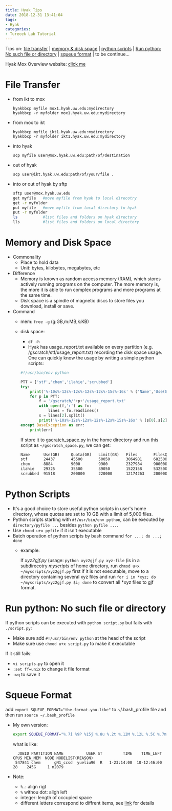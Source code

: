 ```yaml
---
title: Hyak Tips
date: 2018-12-31 13:41:04
tags:
- Hyak
categories:
- Turecek Lab Tutorial
---
```


Tips on: [file transfer](#scp) | [memory & disk space](#memdisk) | [python scripts](#pyscripts) | [Run python: No such file or directory](#nofile) | [squeue format](#squeue) | to be continue...

Hyak Mox Overview website: [click me](https://wiki.cac.washington.edu/display/hyakusers/Hyak+mox+Overview)

# <jump id='scp'>File Transfer</jump>

- from ikt to mox
  
  ```
  hyakbbcp myfile mox1.hyak.uw.edu:mydirectory
  hyakbbcp -r myfolder mox1.hyak.uw.edu:mydirectory
  ```

- from mox to ikt

  ```
  hyakbbcp myfile ikt1.hyak.uw.edu:mydirectory
  hyakbbcp -r myfolder ikt1.hyak.uw.edu:mydirectory
  ```
- into hyak
  
  ```
  scp myfile user@mox.hyak.uw.edu:path/of/destination
  ```
- out of hyak
  
  ```
  scp user@ikt.hyak.uw.edu:path/of/your/file .
  ```

- into or out of hyak by sftp
  
  ```bash
  sftp user@mox.hyak.uw.edu
  get myfile   #move myfile from hyak to local direcotry
  get -r myfolder 
  put myfile   #move myfile from local directory to hyak
  put -r myfolder
  ls           #list files and folders on hyak directory
  lls          #list files and folders on local directory
  ```

# <jump id='memdisk'>Memory and Disk Space

- Commonality
  - Place to hold data
  - Unit: bytes, kilobytes, megabytes, etc
- Difference
  - Memory is known as random access memory (RAM), which stores actively running programs on the computer. The more memory is, the more it is able to run complex programs and more programs at the same time.
  - Disk space is a spindle of magnetic discs to store files you download, install or save.
- Command
  - mem: `free -g` (g:GB,m:MB,k:KB)
  - disk space: 
    - `df -h`
    - Hyak has usage_report.txt available on every partition (e.g. /gscratch/stf/usage_report.txt) recording the disk space usage. One can quickly know the usage by writing a simple python scripts:
    
    ```python
    #!/usr/bin/env python

    PTT = ['stf','chem','ilahie','scrubbed']
    try:
        print('%-10s%-12s%-12s%-12s%-12s%-15s%-16s' % ('Name','Use(GB)','Quota(GB)','Limit(GB)','Files','FilesQuota','FilesLimit'))
        for p in PTT:
            f = '/gscratch/'+p+'/usage_report.txt'
            with open(f,'r') as fo:
                lines = fo.readlines()
            s = lines[2].split()
            print('%-10s%-12s%-12s%-12s%-12s%-15s%-16s' % (s[0],s[2],s[3],s[4],s[6],s[7],s[8]))
    except BaseException as err:
        print(err)
    ```

    If store it to [gscratch_space.py](https://github.com/yueliu96/scripts_for_lab/blob/master/gscratch_space.py) in the home directory and run this script as `~/gscratch_space.py`, we can get:
    
    ```txt
    Name      Use(GB)     Quota(GB)   Limit(GB)   Files       FilesQuota     FilesLimit      
    stf       24437       45500       50050       3064981     68250000       75075000        
    chem      8884        9000        9900        2327984     9000000        9900000         
    ilahie    29325       35500       39050       1522158     53250000       58575000     
    scrubbed  91518       200000      220000      12174263    200000000      220000000   
    ```

# <jump id='pyscripts'>Python Scripts</jump>

- It's a good choice to store useful python scripts in user's home directory, whose quotas are set to 10 GB with a limit of 5,000 files. 
- Python scripts starting with `#!/usr/bin/env python`, can be executed by `directory/pyfile ...` besides `python pyfile ...`. 
- Use `chmod u+x pyfile` if it isn't executable
- Batch operation of python scripts by bash command `for ...; do ...; done`
  - example: 
   
     If *xyz2gjf$.$py* (usage: `python xyz2gjf.py xyz-file` )is in a subdirecotry *myscripts* of home directory, run `chmod u+x ~/myscripts/xyz2gjf.py` first if it is not executable, move to a directory containing several xyz files and run `for i in *xyz; do ~/myscripts/xyz2gjf.py $i; done` to convert all *xyz files to gjf format.

# <jump id='nofile'>Run python: No such file or directory</jump>

If python scripts can be executed with `python script.py` but fails with `./script.py`:

- Make sure add `#!/usr/bin/env python` at the head of the script
- Make sure use `chmod u+x script.py` to make it executable

If it still fails:

- `vi scripts.py` to open it
- `:set ff=unix` to change it file format
- `:wq` to save it

# <jump id='squeue'>Squeue Format</jump>

add `export SQUEUE_FORMAT="the-format-you-like"` to ~/.bash_profile file and then run `source ~/.bash_profile`

- My own version:
  
  ```bash
  export SQUEUE_FORMAT="%.7i %9P %15j %.8u %.2t %.12M %.12L %.5C %.7m  %.4D %R"
  ```
    what is like:

    ```
      JOBID PARTITION NAME          USER ST         TIME    TIME_LEFT  CPUS MIN_MEM  NODE NODELIST(REASON)
     547841 chem      gN1_ccsd  yueliu96  R   1-23:14:00  10-12:46:00    28    245G     1 n2079  
    ```
- Note:
  - `%.`: align rigt
  - `%` withou dot: aligh left
  - integer: length of occupied space
  - different letters correspond to diffrent items, see [link](https://slurm.schedmd.com/squeue.html) for details

